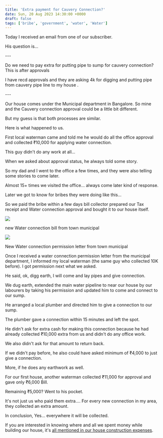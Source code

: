 ```yaml
---
title: 'Extra payment for Cauvery Connection?'
date: Sun, 20 Aug 2023 14:30:00 +0000
draft: false
tags: ['bribe', 'government', 'water', 'Water']
---
```


Today I received an email from one of our subscriber.

His question is...

\---

Do we need to pay extra for putting pipe to sump for cauvery connection? This is after approvals

I have recd approvals and they are asking 4k for digging and putting pipe from cauvery pipe line to my house .

\---

Our house comes under the Municipal department in Bangalore. So mine and the Cauvery connection approval could be a little bit different.

But my guess is that both processes are similar.

Here is what happened to us.

First local waterman came and told me he would do all the office approval and collected ₹10,000 for applying water connection.

This guy didn't do any work at all…

When we asked about approval status, he always told some story.

So my dad and I went to the office a few times, and they were also telling some stories to come later.

Almost 15+ times we visited the office… always come later kind of response.

Later we got to know for bribes they were doing like this…

So we paid the bribe within a few days bill collector prepared our Tax receipt and Water connection approval and bought it to our house itself.

![](/images/2023/08/town-municipal-new-water-connection-bill.jpg)

new Water connection bill from town municipal

![](/images/2023/08/municipal-water-connection-permission-letter.jpg)

New Water connection permission letter from town municipal

Once I received a water connection permission letter from the municipal department, I informed my local waterman (the same guy who collected 10K before). I got permission next what we asked.

He said, ok, digg earth, I will come and lay pipes and give connection.

We dug earth, extended the main water pipeline to near our house by our labourers by taking his permission and updated him to come and connect to our sump.

He arranged a local plumber and directed him to give a connection to our sump.

The plumber gave a connection within 15 minutes and left the spot.

He didn't ask for extra cash for making this connection because he had already collected ₹10,000 extra from us and didn't do any office work.

We also didn't ask for that amount to return back.

If we didn't pay before, he also could have asked minimum of ₹4,000 to just give a connection.

More, if he does any earthwork as well.

For our first house, another waterman collected ₹11,000 for approval and gave only ₹6,000 Bill.

Remaining ₹5,000? Went to his pocket.

It's not just us who paid them extra…. For every new connection in my area, they collected an extra amount.

In conclusion, Yes… everywhere it will be collected.

If you are interested in knowing where and all we spent money while building our house, it's [all mentioned in our house construction expenses](https://houseconstructionguide.com/our-house-construction-expenses/).
